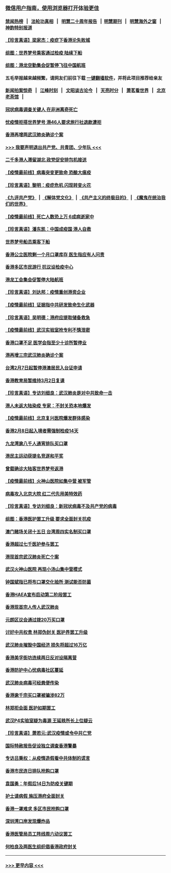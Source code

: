 ### [微信用户指南，使用浏览器打开体验更佳](https://github.com/gfw-breaker/banned-news1/blob/master/indexes/wechat-guide.md?t=0)
#### [禁闻热榜](热点新闻.md?t=0)  &nbsp;&nbsp;|&nbsp;&nbsp; [法轮功真相](https://github.com/gfw-breaker/truth/blob/master/README.md?t=0) &nbsp;&nbsp;|&nbsp;&nbsp; [明慧二十周年报告](https://github.com/gfw-breaker/mh-reports/blob/master/README.md?t=0) &nbsp;&nbsp;|&nbsp;&nbsp;[明慧期刊](https://github.com/gfw-breaker/mh-qikan) &nbsp;&nbsp;|&nbsp;&nbsp; [明慧海外之窗](https://github.com/gfw-breaker/mh-news/blob/master/README.md?t=0) &nbsp;&nbsp;|&nbsp;&nbsp; [神韵特别报道](https://github.com/gfw-breaker/mh-news/blob/master/shenyun.md?t=0)
#### [【珍言真语】梁家杰：疫症下香港沦失败城](../pages/nsc415/n11861588.md?t=02120733) 
#### [组图：世界梦号乘客通过检疫 陆续下船](../pages/nsc415/n11858302.md?t=02120733) 
#### [组图：港龙空勤集会促暂停飞往中国航班](../pages/nsc415/n11858190.md?t=02120733) 
#### 五毛举报越来越频繁，请网友们前往下载 [一键翻墙软件](https://github.com/gfw-breaker/ssr-accounts)，并将此项目推荐给亲友
#### [新闻拍案惊奇](https://github.com/gfw-breaker/banned-news1/blob/master/pages/link4.md) &nbsp;&nbsp;|&nbsp;&nbsp; [江峰时刻](https://github.com/gfw-breaker/banned-news1/blob/master/pages/link4.md) &nbsp;&nbsp;|&nbsp;&nbsp; [文昭谈古论今](https://github.com/gfw-breaker/banned-news1/blob/master/pages/link4.md) &nbsp;&nbsp;|&nbsp;&nbsp; [天亮时分](https://github.com/gfw-breaker/banned-news1/blob/master/pages/link4.md) &nbsp;&nbsp;|&nbsp;&nbsp; [萧茗看世界](https://github.com/gfw-breaker/banned-news1/blob/master/pages/link4.md) &nbsp;&nbsp;|&nbsp;&nbsp; [北京老茶馆](https://github.com/gfw-breaker/banned-news1/blob/master/pages/link4.md) &nbsp;&nbsp;|&nbsp;&nbsp; 
#### [冠状病毒调查关键人 在非洲离奇死亡](../pages/nsc415/n11859798.md?t=02120733) 
#### [忧疫情拒搭世界梦号 港46人要求旅行社退款遭拒](../pages/nsc415/n11859849.md?t=02120733) 
#### [香港再增两武汉肺炎确诊个案](../pages/nsc415/n11859833.md?t=02120733) 
#### [>>> 我要声明退出共产党、共青团、少年队 <<<](https://github.com/begood0513/goodnews/blob/master/quit/letter.md) 
#### [二千多港人滞留湖北 政党促安排包机接送](../pages/nsc415/n11859831.md?t=02120733) 
#### [【疫情最前线】病毒突变更致命 恐酿大瘟疫](../pages/nsc415/n11859604.md?t=02120733) 
#### [【珍言真语】黎明：疫症危机 闪现转变火花](../pages/nsc415/n11859199.md?t=02120733) 
#### [《九评共产党》](https://github.com/begood0513/9ping.md/blob/master/README.md) &nbsp;|&nbsp; [《解体党文化》](../../../../jtdwh.md/blob/master/README.md)  &nbsp;|&nbsp; [《共产主义的终极目的》](../../../../gczydzjmd.md/blob/master/README.md) &nbsp;|&nbsp; [《魔鬼在统治我们的世界》](../../../../mgztzwmdsj.md/blob/master/README.md) 
#### [【疫情最前线】死亡人数恐上万 6成病逝家中](../pages/nsc415/n11856687.md?t=02120733) 
#### [【珍言真语】潘东凯：中国成疫国 港人自救](../pages/nsc415/n11856962.md?t=02120733) 
#### [世界梦号船员乘客下船](../pages/nsc415/n11856883.md?t=02120733) 
#### [香港公立医院剩一个月口罩库存 医生指应有人问责](../pages/nsc415/n11856875.md?t=02120733) 
#### [香港多区市民游行 抗议设检疫中心](../pages/nsc415/n11856866.md?t=02120733) 
#### [港龙工会集会促暂停大陆航班](../pages/nsc415/n11856840.md?t=02120733) 
#### [【珍言真语】刘达邦：疫情重创港资企业](../pages/nsc415/n11854274.md?t=02120733) 
#### [【疫情最前线】证据指中共研发致命生化武器](../pages/nsc415/n11853087.md?t=02120733) 
#### [【珍言真语】吴明德：港府应提取储备救急](../pages/nsc415/n11852734.md?t=02120733) 
#### [【疫情最前线】武汉实验室抢专利不慎泄密](../pages/nsc415/n11850310.md?t=02120733) 
#### [香港口罩不足 医学会指至少十诊所暂停业](../pages/nsc415/n11850301.md?t=02120733) 
#### [港再增三宗武汉肺炎确诊个案](../pages/nsc415/n11850328.md?t=02120733) 
#### [台湾2月7日起暂停港澳居民入台证申请](../pages/nsc415/n11850304.md?t=02120733) 
#### [香港教育局暂维持3月2日复课](../pages/nsc415/n11850260.md?t=02120733) 
#### [【珍言真语】专访刘细良：武汉肺炎是对中共致命一击](../pages/nsc415/n11849934.md?t=02120733) 
#### [港人未返大陆染疫 专家：不封关恐本地爆发](../pages/nsc415/n11848021.md?t=02120733) 
#### [【疫情最前线】北京复兴医院爆发群体感染](../pages/nsc415/n11847626.md?t=02120733) 
#### [香港2月8日起入境者需强制检疫14天](../pages/nsc415/n11847658.md?t=02120733) 
#### [九龙湾逾八千人通宵排队买口罩](../pages/nsc415/n11847647.md?t=02120733) 
#### [港民主运动获提名竞逐和平奖](../pages/nsc415/n11847633.md?t=02120733) 
#### [曾载确诊大陆客世界梦号返港](../pages/nsc415/n11847608.md?t=02120733) 
#### [【疫情最前线】火神山医院如集中营 被军管](../pages/nsc415/n11847524.md?t=02120733) 
#### [病毒攻入北京大院 红二代先用美特效药](../pages/nsc415/n11847427.md?t=02120733) 
#### [【珍言真语】专访刘细良：新冠状病毒不及共产党的病毒](../pages/nsc415/n11847164.md?t=02120733) 
#### [组图：香港医护罢工升级 要求全面封关抗疫](../pages/nsc415/n11844107.md?t=02120733) 
#### [澳门赌场关闭十五日 台湾周四实名制买口罩](../pages/nsc415/n11845083.md?t=02120733) 
#### [香港超过七千医护参与罢工](../pages/nsc415/n11845051.md?t=02120733) 
#### [港现首宗武汉肺炎死亡个案](../pages/nsc415/n11844998.md?t=02120733) 
#### [武汉火神山医院 再现小汤山集中营模式](../pages/nsc415/n11844763.md?t=02120733) 
#### [钟国斌指已将布口罩交化验所 测试能否防菌](../pages/nsc415/n11842783.md?t=02120733) 
#### [香港HAEA宣布启动第二阶段罢工](../pages/nsc415/n11842723.md?t=02120733) 
#### [香港现首宗人传人武汉肺炎](../pages/nsc415/n11842766.md?t=02120733) 
#### [元朗区议会通过拨20万买口罩](../pages/nsc415/n11842754.md?t=02120733) 
#### [讨好中共权贵 林郑伪封关 医护界罢工升级](../pages/nsc415/n11842359.md?t=02120733) 
#### [武汉肺炎摧毁中国经济 损失将超过16万亿](../pages/nsc415/n11839723.md?t=02120733) 
#### [香港美孚街坊连续两日反对设隔离营](../pages/nsc415/n11839962.md?t=02120733) 
#### [香港防护中心忧病毒社区蔓延](../pages/nsc415/n11839933.md?t=02120733) 
#### [武汉肺炎病毒可经粪便传染](../pages/nsc415/n11839939.md?t=02120733) 
#### [香港逾千宗买口罩被骗涉82万](../pages/nsc415/n11839914.md?t=02120733) 
#### [林郑拒会面 医护如期罢工](../pages/nsc415/n11839892.md?t=02120733) 
#### [武汉P4实验室疑为毒源 王延轶所长上位疑云](../pages/nsc415/n11835543.md?t=02120733) 
#### [【珍言真语】萧若元:武汉疫情或令中共亡党](../pages/nsc415/n11829394.md?t=02120733) 
#### [国际特赦报告促设独立调查香港警暴](../pages/nsc415/n11833845.md?t=02120733) 
#### [专访吕秉权：从疫情造假看中共体制的谎言](../pages/nsc415/n11833813.md?t=02120733) 
#### [香港市民连日排队抢购口罩](../pages/nsc415/n11833794.md?t=02120733) 
#### [袁国勇：年假后14日为防疫关键期](../pages/nsc415/n11831088.md?t=02120733) 
#### [护士请病假 施压港府全面封关](../pages/nsc415/n11831030.md?t=02120733) 
#### [香港一罩难求 多区市民抢购口罩](../pages/nsc415/n11831002.md?t=02120733) 
#### [深圳湾口岸发现爆炸品](../pages/nsc415/n11828802.md?t=02120733) 
#### [香港医管局员工阵线周六动议罢工](../pages/nsc415/n11828762.md?t=02120733) 
#### [何柏良及两医生组织倡香港政府封关](../pages/nsc415/n11828749.md?t=02120733) 

----
#### [ >>> 更早内容 <<< ](../indexes/nsc415-earlier.md)
